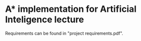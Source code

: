 # A* implementation for Artificial Inteligence lecture
Requirements can be found in "project requirements.pdf".